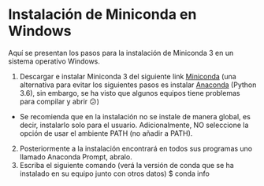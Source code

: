 # Instalación de Miniconda en Windows
Aquí se presentan los pasos para la instalación de Miniconda 3 en un sistema operativo Windows.
1. Descargar e instalar Miniconda 3 del siguiente link [Miniconda](https://conda.io/miniconda.html) (una alternativa para evitar los siguientes pasos es instalar [Anaconda](https://www.anaconda.com/distribution/) (Python 3.6), sin embargo, se ha visto que algunos equipos tiene problemas para compilar y abrir :confused:)
 * Se recomienda que en la instalación no se instale de manera global, es decir, instalarlo solo para el usuario. Adicionalmente, NO seleccione la opción de usar el ambiente PATH (no añadir a PATH).
2. Posteriormente a la instalación encontrará en todos sus programas uno llamado Anaconda Prompt, abralo.
3. Escriba el siguiente comando (verá la versión de conda que se ha instalado en su equipo junto con otros datos)
$ conda info

